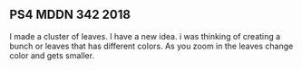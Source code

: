 ## PS4 MDDN 342 2018
I made a cluster of leaves. I have a new idea. i was thinking of creating a bunch or leaves that has different colors. As you zoom in the leaves change color and gets smaller.